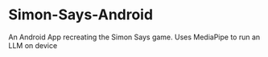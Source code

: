 # Simon-Says-Android
An Android App recreating the Simon Says game. Uses MediaPipe to run an LLM on device
